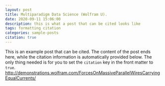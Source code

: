```yaml
---
layout: post
title: Multiparadigm Data Science (Wolfram U).
date: 2020-09-11 15:06:00
description: this is what a post that can be cited looks like
tags: formatting citation
categories: sample-posts
citation: true
---
```


This is an example post that can be cited. The content of the post ends here, while the citation information is automatically provided below. The only thing needed is for you to set the `citation` key in the front matter to `true`.
http://demonstrations.wolfram.com/ForcesOnMassiveParallelWiresCarryingEqualCurrents/
